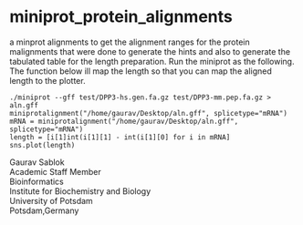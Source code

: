 # miniprot_protein_alignments
a minprot alignments to get the alignment ranges for the protein malignments that were done to generate the hints and also to generate the tabulated table for the length preparation. Run the miniprot as the following. The function below ill map the length so that you can map the aligned length to the plotter. 

```
./miniprot --gff test/DPP3-hs.gen.fa.gz test/DPP3-mm.pep.fa.gz > aln.gff 
miniprotalignment("/home/gaurav/Desktop/aln.gff", splicetype="mRNA")
mRNA = miniprotalignment("/home/gaurav/Desktop/aln.gff", splicetype="mRNA")
length = [i[1]int(i[1][1] - int(i[1][0] for i in mRNA]
sns.plot(length) 
```
Gaurav Sablok \
Academic Staff Member \
Bioinformatics \
Institute for Biochemistry and Biology \
University of Potsdam \
Potsdam,Germany


